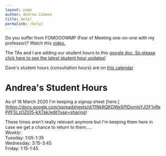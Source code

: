 ```yaml
---
layout: page
author: Andrea Lommen
title: Help! 
permalink: /help/
---
```


Do you suffer from FOMOOOWMP (Fear of Meeting one-on-one with my professor)?
Watch this [video.](https://www.youtube.com/watch?v=yQq1-_ujXrM) 

The TAs and I are adding our student hours to this [google doc. So please click here to see the latest student hour updates!](https://docs.google.com/document/d/1XD_No0nUvi5e2BsBCwCWTfb_-dSAa29GAsaX0ij4xOM/edit?usp=sharing)

Dave's student hours (consultation hours) are on [this calendar](https://calendar.google.com/calendar/embed?src=haverford.edu_24r8mnm3jou3mseeg0vaqv1ees%40group.calendar.google.com&ctz=America%2FNew_York)

# Andrea's Student Hours

As of 18 March 2020 I'm keeping a signup sheet [here.]
(https://docs.google.com/spreadsheets/d/11NkRQKDWe5PlDomIsYJOF1xRePjfFSLzOZt05-kX7ak/edit?usp=sharing)


These times aren't really relevant anymore but I'm keeping them here in case
we get a chance to return to them.....<br>
*Weekly*: <br>
Tuesday: 1:05-1:35 <br>
Wednesday: 3:15-3:45 <br>
Friday: 1:15-1:45 <br>


